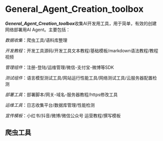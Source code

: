 # General_Agent_Creation_toolbox
  ***General_Agent_Creation_toolbox***收集AI开发用工具，用于简单，有效的创建网络部署用AI Agent。主要包括：
  
  *数据收集*：爬虫工具/语料库整理
  
  
  *开发教程*：开发工具源码/开发工具文本教程/基础模板/markdown语法教程/教程视频
  
  
  *管理组件*：注册-登陆/运维管理/微信-支付宝-微博等SDK

 
  *测试组件*：语言模型测试工具/网站运行性能工具/网络测试工具/云服务器配置检测
  

  *部署工具*：部署脚本/网关-域名-服务器教程/https修改工具
  
  
  *运维工具*：日志收集平台/数据库管理/性能检测
  
  
  *宣传模板*：小红书/抖音/微博/微信公众号 运营教程/撰写模板
  
  
## 爬虫工具

